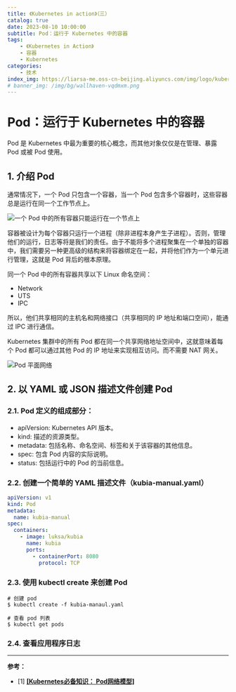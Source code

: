 ```yaml
---
title: 《Kubernetes in action》（三）
catalog: true
date: 2023-08-10 10:00:00
subtitle: Pod：运行于 Kubernetes 中的容器
tags:
    - 《Kubernetes in Action》
    - 容器
    - Kubernetes
categories:
    - 技术
index_img: https://liarsa-me.oss-cn-beijing.aliyuncs.com/img/logo/kubernetes.png
# banner_img: /img/bg/wallhaven-vqdmxm.png
---
```


# Pod：运行于 Kubernetes 中的容器

Pod 是 Kubernetes 中最为重要的核心概念，而其他对象仅仅是在管理、暴露 Pod 或被 Pod 使用。

## 1. 介绍 Pod

通常情况下，一个 Pod 只包含一个容器，当一个 Pod 包含多个容器时，这些容器总是运行在同一个工作节点上。

 ![一个 Pod 中的所有容器只能运行在一个节点上](/img/article/kubernetes/pod_node_deploy.png)

容器被设计为每个容器只运行一个进程（除非进程本身产生子进程）。否则，管理他们的运行，日志等将是我们的责任。由于不能将多个进程聚集在一个单独的容器中，我们需要另一种更高级的结构来将容器绑定在一起，并将他们作为一个单元进行管理，这就是 Pod 背后的根本原理。

同一个 Pod 中的所有容器共享以下 Linux 命名空间：

 - Network
 - UTS
 - IPC

所以，他们共享相同的主机名和网络接口（共享相同的 IP 地址和端口空间），能通过 IPC 进行通信。

Kubernetes 集群中的所有 Pod 都在同一个共享网络地址空间中，这就意味着每个 Pod 都可以通过其他 Pod 的 IP 地址来实现相互访问。而不需要 NAT 网关。

![Pod 平面网络](/img/article/kubernetes/pod_platform_network.png)

## 2. 以 YAML 或 JSON 描述文件创建 Pod

### 2.1. Pod 定义的组成部分：

 - apiVersion: Kubernetes API 版本。
 - kind: 描述的资源类型。
 - metadata: 包括名称、命名空间、标签和关于该容器的其他信息。
 - spec: 包含 Pod 内容的实际说明。
 - status: 包括运行中的 Pod 的当前信息。

### 2.2. 创建一个简单的 YAML 描述文件（kubia-manual.yaml）

```yaml
apiVersion: v1
kind: Pod
metadata:
  name: kubia-manual
spec:
  containers:
    - image: luksa/kubia
      name: kubia
      ports:
        - containerPort: 8080
          protocol: TCP
```

### 2.3. 使用 kubectl create 来创建 Pod

```shell
# 创建 pod
$ kubectl create -f kubia-manaul.yaml

# 查看 pod 列表
$ kubectl get pods
```

### 2.4. 查看应用程序日志


<hr/>
<b>参考：</b>
<ul>
    <li>[1] <a href="https://developer.aliyun.com/article/745468" style="font-weight: bold;">[Kubernetes必备知识： Pod网络模型]</a></li>
</ul>